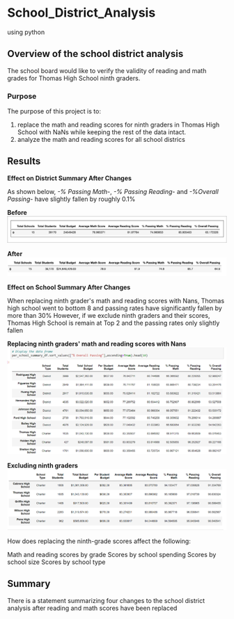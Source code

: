 # School_District_Analysis
using python

## Overview of the school district analysis
The school board would like to verify the validity of reading and math grades for Thomas High School ninth graders.
### Purpose
The purpose of this project is to:
  1. replace the math and reading scores for ninth graders in Thomas High School with NaNs while keeping the rest of the data intact.
  2. analyze the math and reading scores for all school districs


## Results
**Effect on District Summary After Changes**

As shown below, *-% Passing Math*-, *-% Passing Reading*- and *-%Overall Passing*- have slightly fallen by roughly 0.1%

**Before**
![](Resources/district_summary_before.png)

**After**
![](Resources/district_summary_after.png)

**Effect on School Summary After Changes**

When replacing ninth grader's math and reading scores with Nans, Thomas high school went to bottom 8 and passing rates have significantly fallen by more than 30%
However, if we exclude ninth graders and their scores, Thomas High School is remain at Top 2 and the passing rates only slightly fallen

**Replacing ninth graders' math and reading scores with Nans**
![](Resources/school_summary_Before_2.png)

**Excluding ninth graders**
![](Resources/school_summary_after.png)

How does replacing the ninth-grade scores affect the following:

Math and reading scores by grade
Scores by school spending
Scores by school size
Scores by school type

## Summary 
There is a statement summarizing four changes to the school district analysis after reading and math scores have been replaced
